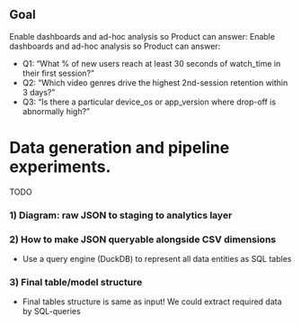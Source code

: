 ## Goal
Enable dashboards and ad-hoc analysis so Product can answer:
Enable dashboards and ad-hoc analysis so Product can answer:
- Q1: “What % of new users reach at least 30 seconds of watch_time in their first session?”
- Q2: “Which video genres drive the highest 2nd-session retention within 3 days?”
- Q3: “Is there a particular device_os or app_version where drop-off is abnormally high?”


# Data generation and pipeline experiments.
TODO

### 1) Diagram: raw JSON to staging to analytics layer


### 2) How to make JSON queryable alongside CSV dimensions
- Use a query engine (DuckDB) to represent all data entities as SQL tables

### 3) Final table/model structure 
- Final tables structure is same as input! We could extract required data by SQL-queries 

